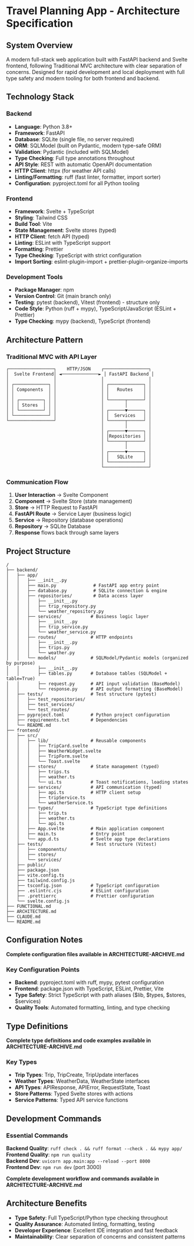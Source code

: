 # Travel Planning App - Architecture Specification

## System Overview

A modern full-stack web application built with FastAPI backend and Svelte frontend, following Traditional MVC architecture with clear separation of concerns. Designed for rapid development and local deployment with full type safety and modern tooling for both frontend and backend.

## Technology Stack

### Backend
- **Language**: Python 3.8+
- **Framework**: FastAPI
- **Database**: SQLite (single file, no server required)
- **ORM**: SQLModel (built on Pydantic, modern type-safe ORM)
- **Validation**: Pydantic (included with SQLModel)
- **Type Checking**: Full type annotations throughout
- **API Style**: REST with automatic OpenAPI documentation
- **HTTP Client**: httpx (for weather API calls)
- **Linting/Formatting**: ruff (fast linter, formatter, import sorter)
- **Configuration**: pyproject.toml for all Python tooling

### Frontend  
- **Framework**: Svelte + TypeScript
- **Styling**: Tailwind CSS
- **Build Tool**: Vite
- **State Management**: Svelte stores (typed)
- **HTTP Client**: fetch API (typed)
- **Linting**: ESLint with TypeScript support
- **Formatting**: Prettier
- **Type Checking**: TypeScript with strict configuration
- **Import Sorting**: eslint-plugin-import + prettier-plugin-organize-imports

### Development Tools
- **Package Manager**: npm
- **Version Control**: Git (main branch only)
- **Testing**: pytest (backend), Vitest (frontend) - structure only
- **Code Style**: Python (ruff + mypy), TypeScript/JavaScript (ESLint + Prettier)
- **Type Checking**: mypy (backend), TypeScript (frontend)

## Architecture Pattern

### Traditional MVC with API Layer

```
┌─────────────────┐    HTTP/JSON    ┌─────────────────┐
│  Svelte Frontend│ ◄──────────────► │ FastAPI Backend │
│                 │                 │                 │
│ ┌─────────────┐ │                 │ ┌─────────────┐ │
│ │ Components  │ │                 │ │   Routes    │ │
│ │             │ │                 │ │             │ │
│ │ ┌─────────┐ │ │                 │ └──────┬──────┘ │
│ │ │ Stores  │ │ │                 │        │        │
│ │ └─────────┘ │ │                 │ ┌──────▼──────┐ │
│ └─────────────┘ │                 │ │  Services   │ │
└─────────────────┘                 │ └──────┬──────┘ │
                                    │        │        │
                                    │ ┌──────▼──────┐ │
                                    │ │Repositories │ │
                                    │ └──────┬──────┘ │
                                    │        │        │
                                    │ ┌──────▼──────┐ │
                                    │ │   SQLite    │ │
                                    │ └─────────────┘ │
                                    └─────────────────┘
```

### Communication Flow
1. **User Interaction** → Svelte Component
2. **Component** → Svelte Store (state management)  
3. **Store** → HTTP Request to FastAPI
4. **FastAPI Route** → Service Layer (business logic)
5. **Service** → Repository (database operations)
6. **Repository** → SQLite Database
7. **Response** flows back through same layers

## Project Structure

```
/
├── backend/
│   ├── app/
│   │   ├── __init__.py
│   │   ├── main.py              # FastAPI app entry point
│   │   ├── database.py          # SQLite connection & engine
│   │   ├── repositories/        # Data access layer
│   │   │   ├── __init__.py
│   │   │   ├── trip_repository.py
│   │   │   └── weather_repository.py
│   │   ├── services/           # Business logic layer
│   │   │   ├── __init__.py
│   │   │   ├── trip_service.py
│   │   │   └── weather_service.py
│   │   ├── routes/             # HTTP endpoints
│   │   │   ├── __init__.py
│   │   │   ├── trips.py
│   │   │   └── weather.py
│   │   └── models/             # SQLModel/Pydantic models (organized by purpose)
│   │       ├── __init__.py
│   │       ├── tables.py       # Database tables (SQLModel + table=True)
│   │       ├── request.py      # API input validation (BaseModel)
│   │       └── response.py     # API output formatting (BaseModel)
│   ├── tests/                  # Test structure (pytest)
│   │   ├── test_repositories/
│   │   ├── test_services/
│   │   └── test_routes/
│   ├── pyproject.toml          # Python project configuration
│   ├── requirements.txt        # Dependencies
│   └── README.md
├── frontend/
│   ├── src/
│   │   ├── lib/                # Reusable components
│   │   │   ├── TripCard.svelte
│   │   │   ├── WeatherWidget.svelte
│   │   │   ├── TripForm.svelte
│   │   │   └── Toast.svelte
│   │   ├── stores/             # State management (typed)
│   │   │   ├── trips.ts
│   │   │   ├── weather.ts
│   │   │   └── ui.ts           # Toast notifications, loading states
│   │   ├── services/           # API communication (typed)
│   │   │   ├── api.ts          # HTTP client setup
│   │   │   ├── tripService.ts
│   │   │   └── weatherService.ts
│   │   ├── types/              # TypeScript type definitions
│   │   │   ├── trip.ts
│   │   │   ├── weather.ts
│   │   │   └── api.ts
│   │   ├── App.svelte          # Main application component
│   │   ├── main.ts             # Entry point
│   │   └── app.d.ts            # Svelte app type declarations
│   ├── tests/                  # Test structure (Vitest)
│   │   ├── components/
│   │   ├── stores/
│   │   └── services/
│   ├── public/
│   ├── package.json
│   ├── vite.config.ts
│   ├── tailwind.config.js
│   ├── tsconfig.json           # TypeScript configuration
│   ├── .eslintrc.cjs           # ESLint configuration
│   ├── .prettierrc             # Prettier configuration
│   └── svelte.config.js
├── FUNCTIONAL.md
├── ARCHITECTURE.md
├── CLAUDE.md
└── README.md
```

## Configuration Notes

**Complete configuration files available in ARCHITECTURE-ARCHIVE.md**

### Key Configuration Points
- **Backend**: pyproject.toml with ruff, mypy, pytest configuration
- **Frontend**: package.json with TypeScript, ESLint, Prettier, Vite
- **Type Safety**: Strict TypeScript with path aliases ($lib, $types, $stores, $services)
- **Quality Tools**: Automated formatting, linting, and type checking

## Type Definitions

**Complete type definitions and code examples available in ARCHITECTURE-ARCHIVE.md**

### Key Types
- **Trip Types**: Trip, TripCreate, TripUpdate interfaces
- **Weather Types**: WeatherData, WeatherState interfaces  
- **API Types**: APIResponse, APIError, RequestState, Toast
- **Store Patterns**: Typed Svelte stores with actions
- **Service Patterns**: Typed API service functions

## Development Commands

### Essential Commands
**Backend Quality**: `ruff check . && ruff format --check . && mypy app/`  
**Frontend Quality**: `npm run quality`  
**Backend Dev**: `uvicorn app.main:app --reload --port 8000`  
**Frontend Dev**: `npm run dev` (port 3000)

**Complete development workflow and commands available in ARCHITECTURE-ARCHIVE.md**

## Architecture Benefits
- **Type Safety**: Full TypeScript/Python type checking throughout
- **Quality Assurance**: Automated linting, formatting, testing
- **Developer Experience**: Excellent IDE integration and fast feedback
- **Maintainability**: Clear separation of concerns and consistent patterns